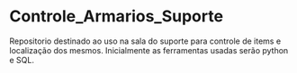 # Controle_Armarios_Suporte
Repositorio destinado ao uso na sala do suporte para controle de items e localização dos mesmos.
Inicialmente as ferramentas usadas serão python e SQL.
